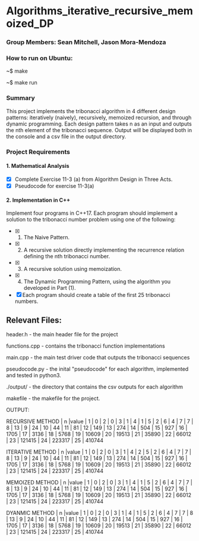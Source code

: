 # Algorithms_iterative_recursive_memoized_DP
### Group Members: Sean Mitchell, Jason Mora-Mendoza

### How to run on Ubuntu:
~$ make

~$ make run
### Summary
This project implements the tribonacci algorithm in 4 different design patterns:
iteratively (naively), recursively, memoized recursion, and through dynamic programming.
Each design pattern takes n as an input and outputs the nth element of the tribonacci sequence.
Output will be displayed both in the console and a csv file in the output directory.
### Project Requirements
#### 1. Mathematical Analysis
- [x] Complete Exercise 11-3 (a) from Algorithm Design in Three Acts.
- [x] Pseudocode for exercise 11-3(a)
#### 2. Implementation in C++
Implement four programs in C++17. Each program should implement a solution to the tribonacci number problem using one of the following:
- [x] 1. The Naive Pattern.
- [x] 2. A recursive solution directly implementing the recurrence relation defining the nth tribonacci number.
- [x] 3. A recursive solution using memoization.
- [x] 4. The Dynamic Programming Pattern, using the algorithm you developed in Part (1).
- [x] Each program should create a table of the first 25 tribonacci numbers.

## Relevant Files:
header.h - the main header file for the project

functions.cpp - contains the tribonacci function implementations

main.cpp - the main test driver code that outputs the tribonacci sequences

pseudocode.py - the inital "pseudocode" for each algorithm, implemented and tested in python3.

./output/ - the directory that contains the csv outputs for each algorithm

makefile - the makefile for the project.

OUTPUT:

RECURSIVE METHOD
| n |value
| 1 | 0
| 2 | 0
| 3 | 1
| 4 | 1
| 5 | 2
| 6 | 4
| 7 | 7
| 8 | 13
| 9 | 24
| 10 | 44
| 11 | 81
| 12 | 149
| 13 | 274
| 14 | 504
| 15 | 927
| 16 | 1705
| 17 | 3136
| 18 | 5768
| 19 | 10609
| 20 | 19513
| 21 | 35890
| 22 | 66012
| 23 | 121415
| 24 | 223317
| 25 | 410744

ITERATIVE METHOD
| n |value
| 1 | 0
| 2 | 0
| 3 | 1
| 4 | 2
| 5 | 2
| 6 | 4
| 7 | 7
| 8 | 13
| 9 | 24
| 10 | 44
| 11 | 81
| 12 | 149
| 13 | 274
| 14 | 504
| 15 | 927
| 16 | 1705
| 17 | 3136
| 18 | 5768
| 19 | 10609
| 20 | 19513
| 21 | 35890
| 22 | 66012
| 23 | 121415
| 24 | 223317
| 25 | 410744

MEMOIZED METHOD
| n |value
| 1 | 0
| 2 | 0
| 3 | 1
| 4 | 1
| 5 | 2
| 6 | 4
| 7 | 7
| 8 | 13
| 9 | 24
| 10 | 44
| 11 | 81
| 12 | 149
| 13 | 274
| 14 | 504
| 15 | 927
| 16 | 1705
| 17 | 3136
| 18 | 5768
| 19 | 10609
| 20 | 19513
| 21 | 35890
| 22 | 66012
| 23 | 121415
| 24 | 223317
| 25 | 410744

DYANMIC METHOD
| n |value
| 1 | 0
| 2 | 0
| 3 | 1
| 4 | 1
| 5 | 2
| 6 | 4
| 7 | 7
| 8 | 13
| 9 | 24
| 10 | 44
| 11 | 81
| 12 | 149
| 13 | 274
| 14 | 504
| 15 | 927
| 16 | 1705
| 17 | 3136
| 18 | 5768
| 19 | 10609
| 20 | 19513
| 21 | 35890
| 22 | 66012
| 23 | 121415
| 24 | 223317
| 25 | 410744



